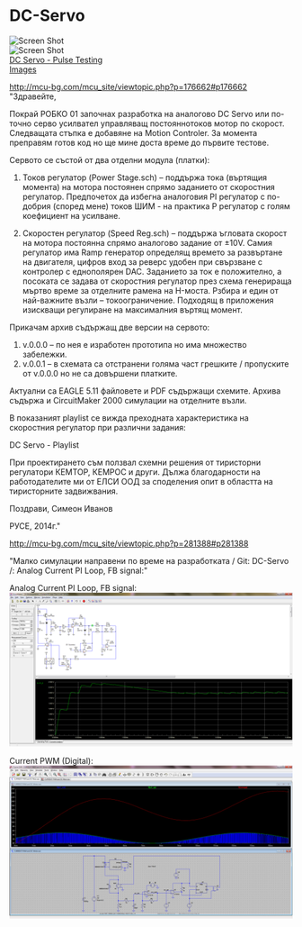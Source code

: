 # DC-Servo

![Screen Shot](https://lh3.googleusercontent.com/Xv3BVXqilZLEP8sdvjcjL_cJQlbgq7jir3yXWfOCIcPaj5MP4WAdabvjKhuMbhHNSys4aJBLH0ocGfEHUz21YXoTrse0sBRuv8U6clvefDdncbCatKfYfFrh_Kx5vuFFZ4DfPQbEdlLzkmEeJ9T_reO4QcJ1YtufR4e7pZSFTo8eCXkn3Vm9q_f5xSqGFqwq4Th-pQqi0X41AVXDMtnDtKvc6bQ9O5ntBT4XKXuMc49183EQNKSN-89sdLN8DC8kUnDrx_CRA7-HmtBIoIkLIxqZSrqym2CjSdr3tZ8uEdvRREwooPn_G_ypsy6KOJX9V1KZnun1jotiyMeZuRmrc0tf7F0K4991E0Gq4vfvf7nhF_hq5bJP1iBhqfAUtlfRrkR6PcPBU4gqICn1AHZHvlDfYv6YaeXlGVyWwLQINs_lbGCOn6ULbh-Tn6vfpxfH6Vbh-zhcgoCGGuRA6qg4vJ1bTfgDpJgqDxy31fg-OCgyHtp8wN3fmRdpUpeFoVt2p7yIMgEO0Pnj1alTOSQYytEb8w65kyPlgMPZDyGNiHWiS0Tt14kj-e6zaexdbFDnBoE7L03qxVkj-fuBkQoN7zj6Uq91UEmZELLIqKaAD22daHIdNxC_f-3TtUhBwZbMIde3HB_QVQvQW8zGF2VsTuFKaIptccDrRkv8Ivh0RUTWV-5fBLwe5qC4cWiCU-SL8mJOvRBKjd0wu1zRxA=w1263-h947-no)<br>
![Screen Shot](https://lh3.googleusercontent.com/8H75xgIba8NfEHbxRjB1vH5L4gFnyypGXjzJJ4FnqissgkqRR1jED1oAVVKYW1irBBSW7dX9zWwABgqFDOacOuICHrz5z6lwR_7vQ9Z6tNkFcHOUY45h3Q94_kpth4GqoXRhvNu-ro8Y8QmorKqQvJ6_oS3AN3_AQ_jG1cFxIt2dSuvc23_ynu-QB6oaOL43P6iMKNAYFwow9ijiITR-SxTTWsZR6aRmc0MDAbzLmfE59PgU2MbDLvTm_UKx9Y7MogBPGbULcRuYCYw18QaqZsMScpN45qU1khWV1YsLo2Y7tLJmxWy_iB8pZKH0flq7ymTdNHzOy-o7PWwS2osbBetlkBbGMLUJZ_giXeNKo2EnNz5uLiYHyAKDFCTo3wCDv22AWNPjihpoZfbDqqxhqAPWcthj5eF7UD-fK9wICir5DxN--lncXW3acDQ13Z9XipxcGpaHgAw--jP_i_DEatF77S1ebv2JfJDOrBFJtgIl8ZU3Wf5TCunsloBL1PwJU21bXVCgcEJAW9hb-egOoRqREmBNX9eBfehzeFgKztgI13NrhKkiBxX4Cwy1Lu1oYoPaF74zZPQojfuefT10qucwRYG43-qKwF_vHEKXWceeRh91fnDokzKiZsq535pxQTTvBZ48HsF9zbuQHl4q5fz-GmiIwbBQkav9yUbDfQ=w478-h357-no)<br>
[DC Servo - Pulse Testing](https://www.youtube.com/watch?v=2nZXUcoeyds)<br>
[Images](https://photos.google.com/share/AF1QipMzZ-ynxjgMDZ_RqFM_1IZ0rQbRRlL92HL_IAoDkJfIh321sr6dbftCyruxnr1hNQ?key=cER3Vl9FUmRDOUMzNWs2Z3FKUy1qcHFIYlNoUGlB)<br>

http://mcu-bg.com/mcu_site/viewtopic.php?p=176662#p176662
"Здравейте,

Покрай РОБКО 01 започнах разработка на аналогово DC Servo или по-точно серво усилвател управляващ постояннотоков мотор по скорост. Следващата стъпка е добавяне на Motion Controler. За момента преправям готов код но ще мине доста време до първите тестове.

Сервото се състой от два отделни модула (платки):

1) Токов регулатор (Power Stage.sch) – поддържа тока (въртящия момента) на мотора постоянен спрямо заданието от скоростния регулатор. Предпочетох да избегна аналоговия PI регулатор с по-добрия (според мене) токов ШИМ - на практика P регулатор с голям коефициент на усилване.

2) Скоростен регулатор (Speed Reg.sch) – поддържа ъгловата скорост на мотора постоянна спрямо аналогово задание от ±10V. Самия регулатор има Ramp генератор определящ времето за развъртане на двигателя, цифров вход за реверс удобен при свързване с контролер с еднополярен DAC. Заданието за ток е положително, а посоката се задава от скоростния регулатор през схема генерираща мъртво време за отделните рамена на H-моста. Рзбира и един от най-важните възли – токоограничение. Подходящ в приложения изискващи регулиране на максималния въртящ момент.

Прикачам архив съдържащ две версии на сервото:
1) v.0.0.0 – по нея е изработен прототипа но има множество забележки.
2) v.0.0.1 – в схемата са отстранени голяма част грешките / пропуските от v.0.0.0 но не са довършени платките.

Актуални са EAGLE 5.11 файловете и PDF съдържащи схемите. Архива съдържа и CircuitMaker 2000 симулации на отделните възли.

В показаният playlist се вижда преходната характеристика на скоростния регулатор при различни задания:

DC Servo - Playlist

При проектирането съм ползвал схемни решения от тиристорни регулатори КЕМТОР, КЕМРОС и други. Дължа благодарности на работодателите ми от ЕЛСИ ООД за споделения опит в областта на тиристорните задвижвания.

Поздрави,
Симеон Иванов

РУСЕ,
2014г."

http://mcu-bg.com/mcu_site/viewtopic.php?p=281388#p281388

"Малко симулации направени по време на разработката / Git: DC-Servo /:
Analog Current PI Loop, FB signal:"

Analog Current PI Loop, FB signal:
![Screen Shot](https://raw.githubusercontent.com/SimeonSimeonovIvanov/DC-Servo/master/Work/Simulation/Current%20PI%20Loop/Current%20PI%20Loop%20(Test%201)%20-%20FB.png)<br>

Current PWM (Digital):
![Screen Shot](https://raw.githubusercontent.com/SimeonSimeonovIvanov/DC-Servo/master/Work/Simulation/CURRENT%20PWM/CURRENT%20PWM%20and%20DC%20Motor.png)<br>
